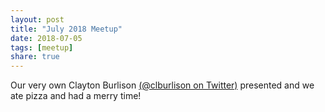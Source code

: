 ```yaml
---
layout: post
title: "July 2018 Meetup"
date: 2018-07-05
tags: [meetup]
share: true
---
```


Our very own Clayton Burlison [(@clburlison on Twitter)](https://twitter.com/clburlison) presented and we ate pizza and had a merry time!